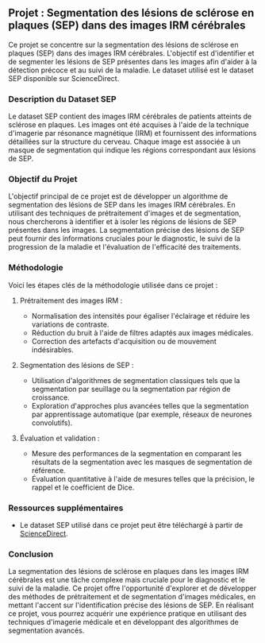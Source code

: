 ## Projet : Segmentation des lésions de sclérose en plaques (SEP) dans des images IRM cérébrales

Ce projet se concentre sur la segmentation des lésions de sclérose en plaques (SEP) dans des images IRM cérébrales. L'objectif est d'identifier et de segmenter les lésions de SEP présentes dans les images afin d'aider à la détection précoce et au suivi de la maladie. Le dataset utilisé est le dataset SEP disponible sur ScienceDirect.

### Description du Dataset SEP
Le dataset SEP contient des images IRM cérébrales de patients atteints de sclérose en plaques. Les images ont été acquises à l'aide de la technique d'imagerie par résonance magnétique (IRM) et fournissent des informations détaillées sur la structure du cerveau. Chaque image est associée à un masque de segmentation qui indique les régions correspondant aux lésions de SEP.

### Objectif du Projet
L'objectif principal de ce projet est de développer un algorithme de segmentation des lésions de SEP dans les images IRM cérébrales. En utilisant des techniques de prétraitement d'images et de segmentation, nous chercherons à identifier et à isoler les régions de lésions de SEP présentes dans les images. La segmentation précise des lésions de SEP peut fournir des informations cruciales pour le diagnostic, le suivi de la progression de la maladie et l'évaluation de l'efficacité des traitements.

### Méthodologie
Voici les étapes clés de la méthodologie utilisée dans ce projet :

1. Prétraitement des images IRM :
   - Normalisation des intensités pour égaliser l'éclairage et réduire les variations de contraste.
   - Réduction du bruit à l'aide de filtres adaptés aux images médicales.
   - Correction des artefacts d'acquisition ou de mouvement indésirables.

2. Segmentation des lésions de SEP :
   - Utilisation d'algorithmes de segmentation classiques tels que la segmentation par seuillage ou la segmentation par région de croissance.
   - Exploration d'approches plus avancées telles que la segmentation par apprentissage automatique (par exemple, réseaux de neurones convolutifs).

3. Évaluation et validation :
   - Mesure des performances de la segmentation en comparant les résultats de la segmentation avec les masques de segmentation de référence.
   - Évaluation quantitative à l'aide de mesures telles que la précision, le rappel et le coefficient de Dice.

### Ressources supplémentaires
- Le dataset SEP utilisé dans ce projet peut être téléchargé à partir de [ScienceDirect](https://www.sciencedirect.com/science/article/pii/S2352396418300756).

### Conclusion
La segmentation des lésions de sclérose en plaques dans les images IRM cérébrales est une tâche complexe mais cruciale pour le diagnostic et le suivi de la maladie. Ce projet offre l'opportunité d'explorer et de développer des méthodes de prétraitement et de segmentation d'images médicales, en mettant l'accent sur l'identification précise des lésions de SEP. En réalisant ce projet, vous pourrez acquérir une expérience pratique en utilisant des techniques d'imagerie médicale et en développant des algorithmes de segmentation avancés.
